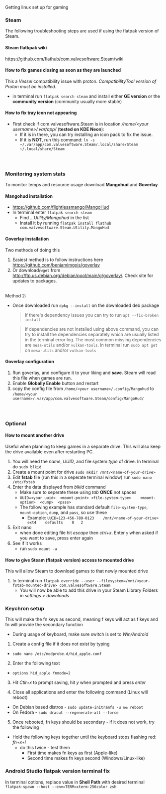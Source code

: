 Getting linux set up for gaming

### Steam
The following troubleshooting steps are used if using the flatpak version of Steam.

#### Steam flatkpak wiki
https://github.com/flathub/com.valvesoftware.Steam/wiki


#### How to fix games closing as soon as they are launched
This a *Vessel* compatibility issue with proton. *CompatibilityTool version of Proton must be installed.*
* in terminal run `flatpak search steam` and install either **GE version** or the **community version** (community usually more stable)


#### How to fix tray icon not appearing
* First check if com.valvesoftware.Steam is in location */home/\<your username>\/.var/app/* (**tested on KDE Neon**):
  * If it is in there, you can try installing an icon pack to fix the issue.
   * If it is **NOT**, run this command: `ln -s ~/.var/app/com.valvesoftware.Steam/.local/share/Steam ~/.local/share/Steam`




### <br><br>Monitoring system stats
To monitor temps and resource usage download **Mangohud** and **Goverlay**

#### Mangohud installation
* https://github.com/flightlessmango/MangoHud
* In terminal enter `flatpak search steam`
    - Find *...Utility/Mangohud* in the list
    - Install it by running `flatpak install flathub com.valvesoftware.Steam.Utility.MangoHud`

#### Goverlay installation
Two methods of doing this
1. Easiest method is to follow instructions here https://github.com/benjamimgois/goverlay
2. Or download/`wget` from http://ftp.us.debian.org/debian/pool/main/g/goverlay/. Check site for updates to packages.

<br>Method 2:
* Once downloaded run `dpkg --install` on the downloaded deb package
  > If there's dependency issues you can try to run `apt --fix-broken install`

  > If dependencies are not installed using above command, you can try to install the dependencies separately which are usually listed in the terminal error log.
    The most common missing dependencies are `mesa-utils` and/or `vulkan-tools`.
    In terminal run `sudo apt get ` on `mesa-utils` and/or `vulkan-tools`

#### Goverlay configuration
1. Run goverlay, and configure it to your liking and **save**. Steam will read this file when games are run.
2. Enable **Globally Enable** button and restart
3. copy the config file from `/home/<your username>/.config/Mangohud` to `/home/<your username>/.var/app/com.valvesoftware.Steam/config/MangoHud/`


### <br><br>Optional
#### How to mount another drive
Useful when planning to keep games in a separate drive. This will also keep the drive available even after restarting PC.
1. You will need the *name*, *UUID*, and file system *type* of drive. In terminal do `sudo blkid`
2. Create a mount point for drive `sudo mkdir /mnt/<name-of-your-drive>`
3. Edit **fstab** file (run this in a seperate terminal window) run `sudo nano /etc/fstab`
4. Enter the data displayed from *blkid* command
    * Make sure to seperate these using *tab* **ONCE** not spaces
    * `UUID=<your uuid>  <mount-point> <file-system-type>    <mount-option>  <dump>  <pass>`
    * The following example has standard default `file-system-type`, `mount-option`, `dump`, and `pass`, so use these
      * Example: `UUID=123-456-789-0123    /mnt/<name-of-your-drive>    ext4    defaults    0   2`
5. Exit nano
    * when done editing file hit *escape* then *ctrl+x*. Enter `y` when asked if you want to save, press enter again
6. See if it works
    * run `sudo mount -a`


#### How to give Steam (flatpak version) access to mounted drive
This will allow Steam to download games to that newly mounted drive
1. In terminal run `flatpak override --user --filesystem=/mnt/<your-fstab-mounted-drive> com.valvesoftware.Steam`
    * You will now be able to add this drive in your Steam Library Folders in *settings > downloads*

### Keychron setup
This will make the fn keys as second, meaning f keys will act as f keys and fn will provide the secondary function
 * During usage of keyboard, make sure switch is set to *Win/Android*
1. Create a config file if it does not exist by typing 
  * `sudo nano /etc/modprobe.d/hid_apple.conf`

2. Enter the following text
  * `options hid_apple fnmode=2`

3. Hit *Ctlr+x* to prompt saving, hit *y* when prompted and press *enter*

4. Close all applications and enter the following command (Linux will reboot)
  * On Debian based distros - `sudo update-initramfs -u && reboot`
  * On Fedora - `sudo dracut --regenerate-all --force`

5. Once rebooted, fn keys should be secondary - if it does not work, try the following
  * Hold the following keys together until the keyboard stops flashing red: *fn+x+l*
      * do this twice - test them
        * First time makes fn keys as first (Apple-like)
        * Second time makes fn keys second (Windows/Linux-like)

### Android Studio flatpak version terminal fix
In terminal options, replace value in **Shell Path** with desired terminal `flatpak-spawn --host --env=TERM=xterm-256color zsh`
